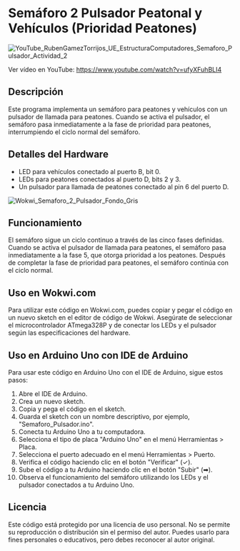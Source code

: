 # Semáforo 2 Pulsador Peatonal y Vehículos (Prioridad Peatones)

![YouTube_RubenGamezTorrijos_UE_EstructuraComputadores_Semaforo_Pulsador_Actividad_2](https://github.com/RubenGamezTorrijos/Semaforo_Pulsador_Peatonal_y_Vehiculos/assets/19588354/3af44f5b-4aa1-4129-ad44-bed3e06d5705)

Ver vídeo en YouTube: https://www.youtube.com/watch?v=ufyXFuhBLI4

## Descripción
Este programa implementa un semáforo para peatones y vehículos con un pulsador de llamada para peatones. Cuando se activa el pulsador, el semáforo pasa inmediatamente a la fase de prioridad para peatones, interrumpiendo el ciclo normal del semáforo.

## Detalles del Hardware
- LED para vehículos conectado al puerto B, bit 0.
- LEDs para peatones conectados al puerto D, bits 2 y 3.
- Un pulsador para llamada de peatones conectado al pin 6 del puerto D.

![Wokwi_Semaforo_2_Pulsador_Fondo_Gris](https://github.com/RubenGamezTorrijos/Semaforo_Pulsador_Peatonal_y_Vehiculos/assets/19588354/bd90f386-6ad9-4bf2-9729-f7914560e7b9)

## Funcionamiento
El semáforo sigue un ciclo continuo a través de las cinco fases definidas. Cuando se activa el pulsador de llamada para peatones, el semáforo pasa inmediatamente a la fase 5, que otorga prioridad a los peatones. Después de completar la fase de prioridad para peatones, el semáforo continúa con el ciclo normal.

## Uso en Wokwi.com
Para utilizar este código en Wokwi.com, puedes copiar y pegar el código en un nuevo sketch en el editor de código de Wokwi. Asegúrate de seleccionar el microcontrolador ATmega328P y de conectar los LEDs y el pulsador según las especificaciones del hardware.

## Uso en Arduino Uno con IDE de Arduino
Para usar este código en Arduino Uno con el IDE de Arduino, sigue estos pasos:

1. Abre el IDE de Arduino.
2. Crea un nuevo sketch.
3. Copia y pega el código en el sketch.
4. Guarda el sketch con un nombre descriptivo, por ejemplo, "Semaforo_Pulsador.ino".
5. Conecta tu Arduino Uno a tu computadora.
6. Selecciona el tipo de placa "Arduino Uno" en el menú Herramientas > Placa.
7. Selecciona el puerto adecuado en el menú Herramientas > Puerto.
8. Verifica el código haciendo clic en el botón "Verificar" (✓).
9. Sube el código a tu Arduino haciendo clic en el botón "Subir" (➡).
10. Observa el funcionamiento del semáforo utilizando los LEDs y el pulsador conectados a tu Arduino Uno.

## Licencia
Este código está protegido por una licencia de uso personal. No se permite su reproducción o distribución sin el permiso del autor. Puedes usarlo para fines personales o educativos, pero debes reconocer al autor original.
